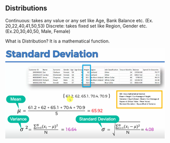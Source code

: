 ## Distributions

Continuous: takes any value or any set like Age, Bank Balance etc. (Ex. 20,22,40,41,50,53)
Discrete: takes fixed set like Region, Gender etc. (Ex.20,30,40,50, Male, Female)

What is Distribution? It is a mathematical function.

[![Standard Deviation](https://github.com/Zurezh/StatisticsForBusinessAnalytics/blob/master/1%20-%20Distributions/Images/StandardDeviation.png "Standard Deviation")](https://github.com/Zurezh/StatisticsForBusinessAnalytics/blob/master/1%20-%20Distributions/Images/StandardDeviation.png "Standard Deviation")
